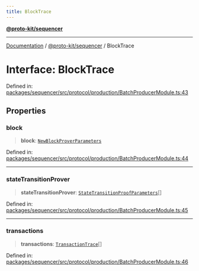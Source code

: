 ```yaml
---
title: BlockTrace
---
```


[**@proto-kit/sequencer**](../README.md)

***

[Documentation](../../../README.md) / [@proto-kit/sequencer](../README.md) / BlockTrace

# Interface: BlockTrace

Defined in: [packages/sequencer/src/protocol/production/BatchProducerModule.ts:43](https://github.com/proto-kit/framework/blob/4d6b3b6da51b3edee0fbf25ce72c1f59ec61e891/packages/sequencer/src/protocol/production/BatchProducerModule.ts#L43)

## Properties

### block

> **block**: [`NewBlockProverParameters`](NewBlockProverParameters.md)

Defined in: [packages/sequencer/src/protocol/production/BatchProducerModule.ts:44](https://github.com/proto-kit/framework/blob/4d6b3b6da51b3edee0fbf25ce72c1f59ec61e891/packages/sequencer/src/protocol/production/BatchProducerModule.ts#L44)

***

### stateTransitionProver

> **stateTransitionProver**: [`StateTransitionProofParameters`](StateTransitionProofParameters.md)[]

Defined in: [packages/sequencer/src/protocol/production/BatchProducerModule.ts:45](https://github.com/proto-kit/framework/blob/4d6b3b6da51b3edee0fbf25ce72c1f59ec61e891/packages/sequencer/src/protocol/production/BatchProducerModule.ts#L45)

***

### transactions

> **transactions**: [`TransactionTrace`](TransactionTrace.md)[]

Defined in: [packages/sequencer/src/protocol/production/BatchProducerModule.ts:46](https://github.com/proto-kit/framework/blob/4d6b3b6da51b3edee0fbf25ce72c1f59ec61e891/packages/sequencer/src/protocol/production/BatchProducerModule.ts#L46)
